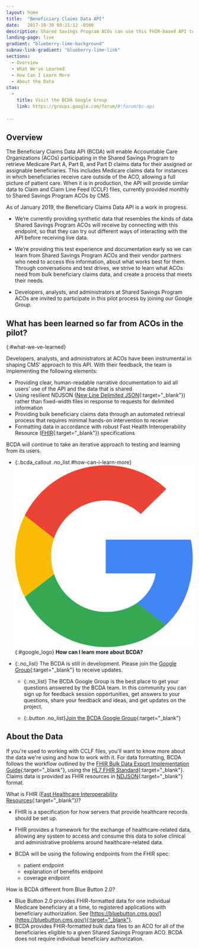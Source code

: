 ```yaml
---
layout: home
title:  "Beneficiary Claims Data API"
date:   2017-10-30 09:21:12 -0500
description: Shared Savings Program ACOs can use this FHIR-based API to retrieve bulk Medicare claims data related to their assignable or prospectively assigned beneficiaries. Under construction; feedback invited.
landing-page: live
gradient: "blueberry-lime-background"
subnav-link-gradient: "blueberry-lime-link"
sections:
  - Overview
  - What We've Learned
  - How Can I Learn More
  - About the Data
ctas:
  -
    title: Visit the BCDA Google Group
    link: https://groups.google.com/forum/#!forum/bc-api

---
```



## Overview

  The Beneficiary Claims Data API (BCDA) will enable Accountable Care Organizations (ACOs) participating in the Shared Savings Program to retrieve Medicare Part A, Part B, and Part D claims data for their assigned or assignable beneficiaries. This includes Medicare claims data for instances in which beneficiaries receive care outside of the ACO, allowing a full picture of patient care. When it is in production, the API will provide similar data to Claim and Claim Line Feed (CCLF) files, currently provided monthly to Shared Savings Program ACOs by CMS.
  
  As of January 2019, the Beneficiary Claims Data API is a work in progress.

   * We’re currently providing synthetic data that resembles the kinds of data Shared Savings Program ACOs will receive by connecting with this endpoint, so that they can try out different ways of interacting with the API before receiving live data.

   * We’re providing this test experience and documentation early so we can learn from Shared Savings Program ACOs and their vendor partners who need to access this information, about what works best for them. Through conversations and test drives, we strive to learn what ACOs need from bulk beneficiary claims data, and create a process that meets their needs.

   * Developers, analysts, and administrators at Shared Savings Program ACOs are invited to participate in this pilot process by joining our Google Group.

## What has been learned so far from ACOs in the pilot?
{:#what-we-ve-learned}

   Developers, analysts, and administrators at ACOs have been instrumental in shaping CMS’ approach to this API. With their feedback, the team is implementing the following elements:

   * Providing clear, human-readable narrative documentation to aid all users’ use of the API and the data that is shared
   * Using resilient NDJSON ([New Line Delimited JSON](http://ndjson.org){:target="_blank"}) rather than fixed-width files in response to requests for delimited information
   * Providing bulk beneficiary claims data through an automated retrieval process that requires minimal hands-on intervention to receive
   * Formatting data in accordance with robust Fast Health Interoperability Resource ([FHIR](https://www.hl7.org/fhir/overview.html){:target="_blank"}) specifications

   BCDA will continue to take an iterative approach to testing and learning from its users.


* {:.bcda_callout .no_list #how-can-i-learn-more} ![Google Groups Logo](assets/img/google_logo.png){:#google_logo} **How can I learn more about BCDA?** 

* {:.no_list} The BCDA is still in development. Please join the [Google Group](https://groups.google.com/forum/#!forum/bc-api){:target="_blank"} to receive updates.

   * {:.no_list} The BCDA Google Group is the best place to get your questions answered by the BCDA team. In this community you can sign up for feedback session opportunities, get answers to your questions, share your feedback and ideas, and get updates on the project.

   * {:.button .no_list}[Join the BCDA Google Group](https://groups.google.com/forum/#!forum/bc-api){:target="_blank"}



## About the Data

   If you're used to working with CCLF files, you'll want to know more about the data we're using and how to work with it.
   For data formatting, BCDA follows the workflow outlined by the [FHIR Bulk Data Export Implementation Guide](https://github.com/smart-on-fhir/fhir-bulk-data-docs/blob/master/export.md){:target="_blank"}, using the [HL7 FHIR Standard](https://www.hl7.org/fhir/){:target="_blank"}.
   Claims data is provided as FHIR resources in [NDJSON](http://ndjson.org/){:target="_blank"} format.

   What is FHIR ([Fast Healthcare Interoperability Resources](https://www.hl7.org/fhir/){:target="_blank"})?   

   * FHIR is a specification for how servers that provide healthcare records should be set up.

   * FHIR provides a framework for the exchange of healthcare-related data, allowing any system to access and consume this data to solve clinical and administrative problems around healthcare-related data.
   * BCDA will be using the following endpoints from the FHIR spec:
        * patient endpoint
        * explanation of benefits endpoint
        * coverage endpoint

   How is BCDA different from Blue Button 2.0? 

   * Blue Button 2.0 provides FHIR-formatted data for one individual Medicare beneficiary at a time, to registered applications with beneficiary authorization. See [https://bluebutton.cms.gov/](https://bluebutton.cms.gov/){:target="_blank"}.
   * BCDA provides FHIR-formatted bulk data files to an ACO for all of the beneficiaries eligible to a given Shared Savings Program ACO. BCDA does not require individual beneficiary authorization. 
